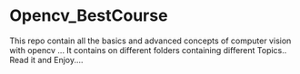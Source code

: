 # Opencv_BestCourse
This repo contain all the basics and advanced concepts of computer vision with opencv ...
It contains on different folders containing different Topics..
Read it and Enjoy....
